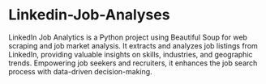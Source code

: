 # Linkedin-Job-Analyses
LinkedIn Job Analytics is a Python project using Beautiful Soup for web scraping and job market analysis. It extracts and analyzes job listings from LinkedIn, providing valuable insights on skills, industries, and geographic trends. Empowering job seekers and recruiters, it enhances the job search process with data-driven decision-making.
